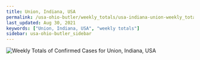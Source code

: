 ```yaml
---
title: Union, Indiana, USA
permalink: /usa-ohio-butler/weekly_totals/usa-indiana-union-weekly_totals.html
last_updated: Aug 30, 2021
keywords: ["Union, Indiana, USA", "weekly totals"]
sidebar: usa-ohio-butler_sidebar
---
```


![Weekly Totals of Confirmed Cases for Union, Indiana, USA](/covid_tracker/images/graphs/usa-indiana-union-weekly_totals_graph.png)
